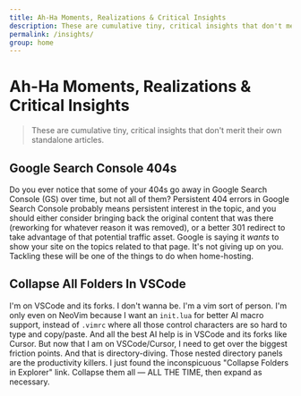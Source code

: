 ```yaml
---
title: Ah-Ha Moments, Realizations & Critical Insights
description: These are cumulative tiny, critical insights that don't merit their own standalone articles.
permalink: /insights/
group: home
---
```


# Ah-Ha Moments, Realizations & Critical Insights

> These are cumulative tiny, critical insights that don't merit their own
> standalone articles.

## Google Search Console 404s

Do you ever notice that some of your 404s go away in Google Search Console (GS)
over time, but not all of them? Persistent 404 errors in Google Search Console
probably means persistent interest in the topic, and you should either consider
bringing back the original content that was there (reworking for whatever reason
it was removed), or a better 301 redirect to take advantage of that potential
traffic asset. Google is saying it *wants* to show your site on the topics
related to that page. It's not giving up on you. Tackling these will be one of
the things to do when home-hosting.

## Collapse All Folders In VSCode

I'm on VSCode and its forks. I don't wanna be. I'm a vim sort of person. I'm
only even on NeoVim because I want an `init.lua` for better AI macro support,
instead of `.vimrc` where all those control characters are so hard to type and
copy/paste. And all the best AI help is in VSCode and its forks like Cursor. But
now that I am on VSCode/Cursor, I need to get over the biggest friction points.
And that is directory-diving. Those nested directory panels are the productivity
killers. I just found the inconspicuous "Collapse Folders in Explorer" link.
Collapse them all — ALL THE TIME, then expand as necessary.


